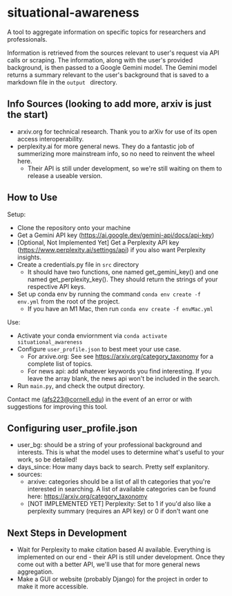 # situational-awareness
A tool to aggregate information on specific topics for researchers and professionals.

Information is retrieved from the sources relevant to user's request via API calls or scraping. The information, along with the user's  provided background, is then passed to a Google Gemini model. The Gemini model returns a summary relevant to the user's background that is saved to a markdown file in the `output ` directory.  

## Info Sources (looking to add more, arxiv is just the start)

- arxiv.org for technical research. Thank you to arXiv for use of its open access interoperability.
- perplexity.ai for more general news. They do a fantastic job of summerizing more mainstream info, so no need to reinvent the wheel here. 
  - Their API is still under development, so we're still waiting on them to release a useable version. 

## How to Use 

Setup: 
- Clone the repository onto your machine 
- Get a Gemini API key (https://ai.google.dev/gemini-api/docs/api-key)
- [Optional, Not Implemented Yet] Get a Perplexity API key (https://www.perplexity.ai/settings/api) if you also want Perplexity insights.
- Create a credentials.py file in `src` directory  
    - It should have two functions, one named get_gemini_key() and one named get_perplexity_key(). They should return the strings of your respective API keys.
- Set up conda env by running the command `conda env create -f env.yml` from the root of the project.
    - If you have an M1 Mac, then run `conda env create -f envMac.yml`

Use: 
- Activate your conda enviornment via `conda activate situational_awareness`
- Configure `user_profile.json` to best meet your use case. 
  - For arxive.org: See see https://arxiv.org/category_taxonomy for a complete list of topics.
  - For news api: add whatever keywords you find interesting. If you leave the array blank, the news api won't be included in the search. 
- Run `main.py`, and check the output directory. 

Contact me (afs223@cornell.edu) in the event of an error or with suggestions for improving this tool. 

## Configuring user_profile.json 

- user_bg: should be a string of your professional background and interests. This is what the model uses to determine what's useful to your work, so be detailed!
- days_since: How many days back to search. Pretty self explanitory. 
- sources: 
  - arxive: categories should be a list of all th categories that you're interested in searching. A list of available categories can be found here: https://arxiv.org/category_taxonomy
  - [NOT IMPLEMENTED YET] Perplexity: Set to 1 if you'd also like a perplexity summary (requires an API key) or 0 if don't want one

## Next Steps in Development 

- Wait for Perplexity to make citation based AI available. Everything is implemented on our end - their API is still under development. Once they come out with a better API, we'll use that for more general news aggregation. 
- Make a GUI or website (probably Django) for the project in order to make it more accessible. 
